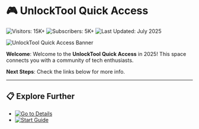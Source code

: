 # 🎮 UnlockTool Quick Access  

![Visitors: 15K+](https://img.shields.io/badge/Visitors-15K+-ff9f43)  ![Subscribers: 5K+](https://img.shields.io/badge/Subscribers-5K+-6ab04c)  ![Last Updated: July 2025](https://img.shields.io/badge/Last_Updated-July_2025-3498db)

![UnlockTool Quick Access Banner](https://i.ytimg.com/vi/I8K-oHJvC0w/maxresdefault.jpg)

**Welcome**: Welcome to the **UnlockTool Quick Access** in 2025! This space connects you with a community of tech enthusiasts.

**Next Steps**: Check the links below for more info.

---

## 📋 Explore Further  

- [![Go to Details](https://img.shields.io/badge/Go_to_Details-NOW-blueviolet)](https://github.com/UnlockTool-FRP-Bootloader-Tool/unlocktool-frp-bootloader-tool-2025)  
- [![Start Guide](https://img.shields.io/badge/Start_Guide-NOW-blueviolet)](https://github.com/UnlockTool-FRP-Bootloader-Tool/.github)
